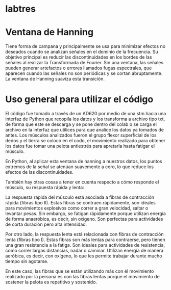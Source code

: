 # labtres
# Ventana de Hanning

Tiene forma de campana y principalmente se usa para minimizar efectos no deseados cuando se analizan señales en el dominio de la frecuencia. Su objetivo principal es reducir las discontinuidades en los bordes de las señales al realizar la Transformada de Fourier. Sin una ventana, las señales pueden generar artefactos o errores llamados fugas espectrales, que aparecen cuando las señales no son periódicas y se cortan abruptamente. La ventana de Hanning suaviza esta transición.

# Uso general para utilizar el código

El código fue tomado a través de un AD620 por medio de una stm hacia una interfaz de Python que recopila los datos y los transforma a archivo tipo txt, de forma que este se descarga y se pone dentro del colab o se carga el archivo en la interfaz que utilices para que analice los datos ya tomados de antes. Los músculos analizados fueron el grupo flexor superficial de los dedos y el tierra se colocó en el codo, el movimiento realizado para obtener los datos fue tomar una pelota antiestrés para apretarla hasta fatigar el músculo.


En Python, al aplicar esta ventana de hanning a nuestros datos, los puntos extremos de la señal se atenúan suavemente a cero, lo que reduce los efectos de las discontinuidades.

También hay otras cosas a tener en cuenta respecto a cómo responde el músculo, su respuesta rápida y lenta:

La respuesta rápida del músculo está asociada a fibras de contracción rápida (fibras tipo II). Estas fibras se contraen rápidamente, son ideales para movimientos explosivos como correr a gran velocidad, saltar o levantar pesas. Sin embargo, se fatigan rápidamente porque utilizan energía de forma anaeróbica, es decir, sin oxígeno. Son perfectas para actividades de corta duración pero alta intensidad.

Por otro lado, la respuesta lenta está relacionada con fibras de contracción lenta (fibras tipo I). Estas fibras son más lentas para contraerse, pero tienen una gran resistencia a la fatiga. Son ideales para actividades de resistencia, como correr largas distancias, nadar o caminar. Utilizan energía de manera aeróbica, es decir, con oxígeno, lo que les permite trabajar durante mucho tiempo sin agotarse.

En este caso, las fibras que se están utilizando más con él movimiento realizado por la persona es con las fibras lentas porque el movimiento de sostener la pelota es repetitivo y sostenido.
